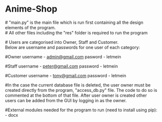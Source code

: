 # Anime-Shop

<p> # "main.py" is the main file which is run first containing all the design elements of the program. <br>
# All other files including the "res" folder is required to run the program <br> </p>

<p> # Users are categorised into Owner, Staff and Customer. <br> Below are username and passwords for one user of each category:

#Owner
username - admin@gmail.com
pasword - letmein

#Staff
username - peter@gmail.com
password - letmein

#Customer
username - tony@gmail.com
password - letmein

#In the case the current database file is deleted, the user owner must be created directly from the program, 
"access_db.py" file. The code to do so is commented at the bottom of that file. After user owner is created
other users can be added from the GUI by logging in as the owner. 


#External modules needed for the program to run (need to install using pip):
    - docx 
    
</p>

